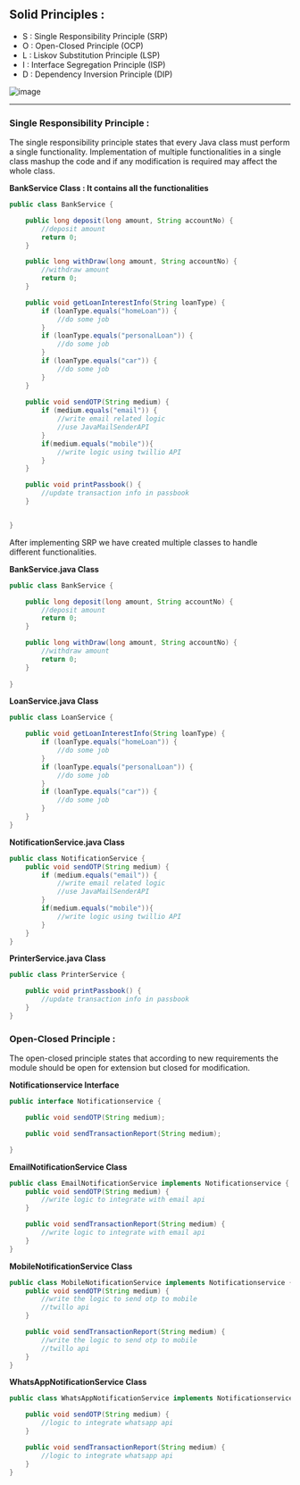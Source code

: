 ## Solid Principles :

- S : Single Responsibility Principle (SRP)
- O : Open-Closed Principle (OCP)
- L : Liskov Substitution Principle (LSP)
- I : Interface Segregation Principle (ISP)
- D : Dependency Inversion Principle (DIP)


![image](https://user-images.githubusercontent.com/23376002/171677669-a6979ca6-6a9c-4932-b1df-2fe0cd62e858.png)

-----------------------------------------------------------------------------------------------------------------------------------------------------


### Single Responsibility Principle :
The single responsibility principle states that every Java class must perform a single functionality. Implementation of multiple functionalities in a single class mashup the code and if any modification is required may affect the whole class.


**BankService Class : It contains all the functionalities**


```java
public class BankService {

    public long deposit(long amount, String accountNo) {
        //deposit amount
        return 0;
    }

    public long withDraw(long amount, String accountNo) {
        //withdraw amount
        return 0;
    }

    public void getLoanInterestInfo(String loanType) {
        if (loanType.equals("homeLoan")) {
            //do some job
        }
        if (loanType.equals("personalLoan")) {
            //do some job
        }
        if (loanType.equals("car")) {
            //do some job
        }
    }
    
    public void sendOTP(String medium) {
        if (medium.equals("email")) {
            //write email related logic
            //use JavaMailSenderAPI
        }
        if(medium.equals("mobile")){
            //write logic using twillio API
        }
    }

    public void printPassbook() {
        //update transaction info in passbook
    }


}
```

After implementing SRP we have created multiple classes to handle different functionalities.

**BankService.java Class**

```java
public class BankService {

    public long deposit(long amount, String accountNo) {
        //deposit amount
        return 0;
    }

    public long withDraw(long amount, String accountNo) {
        //withdraw amount
        return 0;
    }
    
}
```

**LoanService.java Class**


```java
public class LoanService {

    public void getLoanInterestInfo(String loanType) {
        if (loanType.equals("homeLoan")) {
            //do some job
        }
        if (loanType.equals("personalLoan")) {
            //do some job
        }
        if (loanType.equals("car")) {
            //do some job
        }
    }
}
```

**NotificationService.java Class**

```java
public class NotificationService {
    public void sendOTP(String medium) {
        if (medium.equals("email")) {
            //write email related logic
            //use JavaMailSenderAPI
        }
        if(medium.equals("mobile")){
            //write logic using twillio API
        }
    }
}
```

**PrinterService.java Class**

```java
public class PrinterService {

    public void printPassbook() {
        //update transaction info in passbook
    }
}
```


### Open-Closed Principle :
The open-closed principle states that according to new requirements the module should be open for extension but closed for modification.


**Notificationservice Interface**

```java
public interface Notificationservice {

    public void sendOTP(String medium);

    public void sendTransactionReport(String medium);

}
```

**EmailNotificationService Class**

```java
public class EmailNotificationService implements Notificationservice {
    public void sendOTP(String medium) {
        //write logic to integrate with email api
    }

    public void sendTransactionReport(String medium) {
        //write logic to integrate with email api
    }
}

```

**MobileNotificationService Class**

```java
public class MobileNotificationService implements Notificationservice {
    public void sendOTP(String medium) {
        //write the logic to send otp to mobile
        //twillo api
    }

    public void sendTransactionReport(String medium) {
        //write the logic to send otp to mobile
        //twillo api
    }
}
```

**WhatsAppNotificationService Class**

```java
public class WhatsAppNotificationService implements Notificationservice {

    public void sendOTP(String medium) {
        //logic to integrate whatsapp api
    }

    public void sendTransactionReport(String medium) {
        //logic to integrate whatsapp api
    }
}
```


